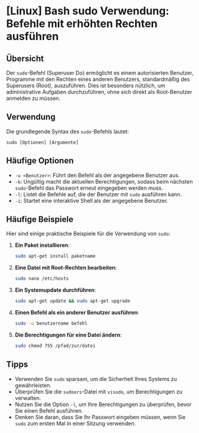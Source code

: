 # [Linux] Bash sudo Verwendung: Befehle mit erhöhten Rechten ausführen

## Übersicht
Der `sudo`-Befehl (Superuser Do) ermöglicht es einem autorisierten Benutzer, Programme mit den Rechten eines anderen Benutzers, standardmäßig des Superusers (Root), auszuführen. Dies ist besonders nützlich, um administrative Aufgaben durchzuführen, ohne sich direkt als Root-Benutzer anmelden zu müssen.

## Verwendung
Die grundlegende Syntax des `sudo`-Befehls lautet:

```
sudo [Optionen] [Argumente]
```

## Häufige Optionen
- `-u <Benutzer>`: Führt den Befehl als der angegebene Benutzer aus.
- `-k`: Ungültig macht die aktuellen Berechtigungen, sodass beim nächsten `sudo`-Befehl das Passwort erneut eingegeben werden muss.
- `-l`: Listet die Befehle auf, die der Benutzer mit `sudo` ausführen kann.
- `-i`: Startet eine interaktive Shell als der angegebene Benutzer.

## Häufige Beispiele
Hier sind einige praktische Beispiele für die Verwendung von `sudo`:

1. **Ein Paket installieren**:
   ```bash
   sudo apt-get install paketname
   ```

2. **Eine Datei mit Root-Rechten bearbeiten**:
   ```bash
   sudo nano /etc/hosts
   ```

3. **Ein Systemupdate durchführen**:
   ```bash
   sudo apt-get update && sudo apt-get upgrade
   ```

4. **Einen Befehl als ein anderer Benutzer ausführen**:
   ```bash
   sudo -u benutzername befehl
   ```

5. **Die Berechtigungen für eine Datei ändern**:
   ```bash
   sudo chmod 755 /pfad/zur/datei
   ```

## Tipps
- Verwenden Sie `sudo` sparsam, um die Sicherheit Ihres Systems zu gewährleisten.
- Überprüfen Sie die `sudoers`-Datei mit `visudo`, um Berechtigungen zu verwalten.
- Nutzen Sie die Option `-l`, um Ihre Berechtigungen zu überprüfen, bevor Sie einen Befehl ausführen.
- Denken Sie daran, dass Sie Ihr Passwort eingeben müssen, wenn Sie `sudo` zum ersten Mal in einer Sitzung verwenden.